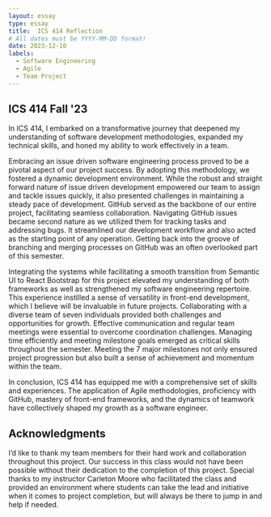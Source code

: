 ```yaml
---
layout: essay
type: essay
title:  ICS 414 Reflection
# All dates must be YYYY-MM-DD format!
date: 2023-12-10
labels:
  - Software Engineering
  - Agile
  - Team Project
---
```


## ICS 414 Fall '23 

In ICS 414, I embarked on a transformative journey that deepened my understanding of software development methodologies, expanded my technical skills, and honed my ability to work effectively in a team.

Embracing an issue driven software engineering process proved to be a pivotal aspect of our project success. By adopting this methodology, we fostered a dynamic development environment. While the robust and straight forward nature of issue driven development empowered our team to assign and tackle issues quickly, it also presented challenges in maintaining a steady pace of development.
GitHub served as the backbone of our entire project, facilitating seamless collaboration. Navigating GitHub issues became second nature as we utilized them for tracking tasks and addressing bugs. It streamlined our development workflow and also acted as the starting point of any operation. Getting back into the groove of branching and merging processes on GitHub was an often overlooked part of this semester. 

Integrating the systems while facilitating a smooth transition from Semantic UI to React Bootstrap for this project elevated my understanding of both frameworks as well as strengthened my software engineering repertoire. This experience instilled a sense of versatility in front-end development, which I believe will be invaluable in future projects. Collaborating with a diverse team of seven individuals provided both challenges and opportunities for growth. Effective communication and regular team meetings were essential to overcome coordination challenges. Managing time efficiently and meeting milestone goals emerged as critical skills throughout the semester. Meeting the 7 major milestones not only ensured project progression but also built a sense of achievement and momentum within the team.

In conclusion, ICS 414 has equipped me with a comprehensive set of skills and experiences. The application of Agile methodologies, proficiency with GitHub, mastery of front-end frameworks, and the dynamics of teamwork have collectively shaped my growth as a software engineer.

## Acknowledgments 

I’d like to thank my team members for their hard work and collaboration throughout this project. Our success in this class would not have been possible without their dedication to the completion of this project. Special thanks to my instructor Carleton Moore who facilitated the class and provided an environment where students can take the lead and initiative when it comes to project completion, but will always be there to jump in and help if needed. 
